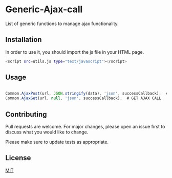# Generic-Ajax-call

List of generic functions to manage ajax functionality.

## Installation

In order to use it, you should import the js file in your HTML page.

```bash
<script src=utils.js type="text/javascript"></script>
```

## Usage

``` js

Common.AjaxPost(url, JSON.stringify(data), 'json', successCallback);  # POST AJAX CALL
Common.AjaxGet(url, null, 'json', successCallback);  # GET AJAX CALL

```

## Contributing
Pull requests are welcome. For major changes, please open an issue first to discuss what you would like to change.

Please make sure to update tests as appropriate.

## License
[MIT](https://choosealicense.com/licenses/mit/)
